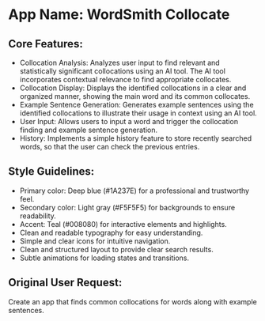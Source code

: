 # **App Name**: WordSmith Collocate

## Core Features:

- Collocation Analysis: Analyzes user input to find relevant and statistically significant collocations using an AI tool. The AI tool incorporates contextual relevance to find appropriate collocates.
- Collocation Display: Displays the identified collocations in a clear and organized manner, showing the main word and its common collocates.
- Example Sentence Generation: Generates example sentences using the identified collocations to illustrate their usage in context using an AI tool.
- User Input: Allows users to input a word and trigger the collocation finding and example sentence generation.
- History: Implements a simple history feature to store recently searched words, so that the user can check the previous entries.

## Style Guidelines:

- Primary color: Deep blue (#1A237E) for a professional and trustworthy feel.
- Secondary color: Light gray (#F5F5F5) for backgrounds to ensure readability.
- Accent: Teal (#008080) for interactive elements and highlights.
- Clean and readable typography for easy understanding.
- Simple and clear icons for intuitive navigation.
- Clean and structured layout to provide clear search results.
- Subtle animations for loading states and transitions.

## Original User Request:
Create an app that finds common collocations for words along with example sentences.
  